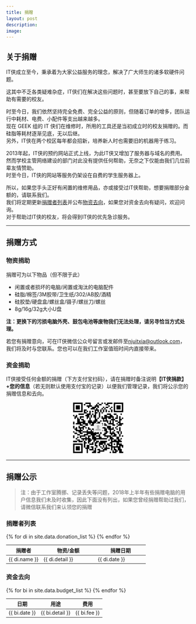 ```yaml
---
title: 捐赠
layout: post
description: 
image:
---
```


## 关于捐赠

<p>IT侠成立至今，秉承着为大家公益服务的理念，解决了广大师生的诸多软硬件问题。</p>

<p>这其中不乏各类疑难杂症，IT侠们在解决这些问题时，甚至要放下自己的事，来帮助有需要的校友。</p>

<p>时至今日，我们依然坚持完全免费、完全公益的原则，但随着订单的增多，团队运行中耗材、电费、小配件等支出越来越多。
<br>现在 GEEK 组的 IT 侠们在维修时，所用的工具还是当初成立时的校友捐赠的。而硅脂等耗材逐渐见底，无以后继。
<br>另外，IT侠在两个校区每年都会招新，培养新人时也需要旧的机器用于练习。</p>

<p>2013年起，IT侠的预约网站正式上线，为此IT侠又增加了服务器与域名的费用。
<br>然而学校主管网络建设的部门对此没有提供任何帮助，无奈之下仅能由我们几位前辈友情赞助。
<br>时至今日，IT侠的网站等服务仍架设在自费的学生服务器上。</p>

<p>所以，如果您手头正好有闲置的维修用品，亦或接受过IT侠帮助，想要捐赠部分金额的，请联系我们。
<br>我们将定期更新<a href="#donation_list">捐赠者列表</a>并公布<a href="#budget_list">物资去向</a>，如果您对资金去向有疑问，欢迎问询。<br>对于帮助过IT侠的校友，将会得到IT侠的优先急诊服务。</p>

---

## 捐赠方式

<div class="inner row">
	<div class="6u 12u$(medium)">
		<h3>物资捐助</h3>
		<p>捐赠可为以下物品（但不限于此）</p>		
		<ul>
			<li>闲置或者损坏的电脑/闲置或淘汰的电脑配件</li>
			<li>硅脂/棉签/3M胶带/卫生纸/302/AB胶/酒精</li>
			<li>硅胶垫/硬盘盒/螺丝盒/镊子/螺丝刀/螺丝</li>
			<li>8g/16g/32g大小U盘</li>
		</ul>
		<p><b>注：更换下的污损电脑外壳、鼓包电池等废物我们无法处理，请另寻恰当方式处理。</b></p>
		<p>若您有捐赠意向，可在IT侠微信公众号留言或发邮件至<a href="mailto:njuitxia@outlook.com">njuitxia@outlook.com</a>，我们将及时与您联系。您也可以在我们工作室值班时间内直接带来。</p>
	</div>
	<div class="6u 12u$(medium)">
		<h3>资金捐助</h3>
		<p> IT侠接受任何金额的捐赠（下方支付宝扫码），请在捐赠时备注说明<b>【IT侠捐款】+您的信息</b>（若无则默认使用支付宝的记录）以便我们管理记录，我们将公示您的捐赠信息和去向。</p>		
		<div align="center">
			<img src="assets/images/alipay_donation.jpg" height='141' width='141'>
		</div>
	</div>
</div>


---

## 捐赠公示

> 注：由于工作室腾挪、记录丢失等问题，2018年上半年有些捐赠电脑的用户信息我们未及时收集，因此下面没有列出，如果您曾经捐赠帮助过我们，请微信联系我们来认领您的捐赠

<div class="row">
	<div class="table-wrapper 6u 12u$(medium)">
		<h3 id="donation_list">捐赠者列表</h3>
		<table>
			<thead>
				<tr>
					<th width="25%">捐赠者</th>
					<th>物资/金额</th>
					<th>捐赠日期</th>
				</tr>
			</thead>
			<tbody>
				{% for di in site.data.donation_list %}
				<tr>
					<td width="25%">{{ di.name }}</td>
					<td>{{ di.detail }}</td>
					<td>{{ di.date }}</td>
				</tr>
				{% endfor %}
			</tbody>
		</table>
	</div>
	<div class="table-wrapper 6u$ 12u$(medium)">
		<h3 id="budget_list">资金去向</h3>
		<table>
			<thead>
				<tr>
					<th>日期</th>
					<th>用途</th>
					<th>费用</th>
				</tr>
			</thead>
			<tbody>
				{% for bi in site.data.budget_list %}
				<tr>
					<td>{{ bi.date }}</td>
					<td>{{ bi.detail }}</td>
					<td>{{ bi.fee }}</td>
				</tr>
				{% endfor %}
			</tbody>
		</table>
	</div>
</div>